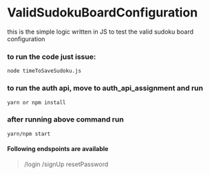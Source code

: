 # ValidSudokuBoardConfiguration
this is the simple logic written in JS to test the valid sudoku board configuration

### to run the code just issue:
``` node timeToSaveSudoku.js ```
### to run the auth api, move to auth_api_assignment and run
``` yarn or npm install ```

### after running above command run
``` yarn/npm start  ```

#### Following endspoints are available
> /login
> /signUp
> resetPassword
